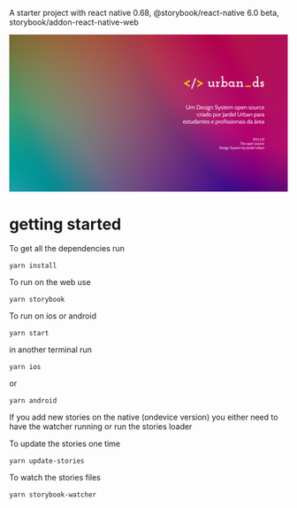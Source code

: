A starter project with react native 0.68, @storybook/react-native 6.0 beta, storybook/addon-react-native-web

![image](https://github.com/j-rdel/urban-design-system-app/blob/master/src/assets/images/Cover.png?raw=true)

# getting started

To get all the dependencies run

```
yarn install
```

To run on the web use

```
yarn storybook
```

To run on ios or android

```
yarn start
```

in another terminal run

```
yarn ios
```

or

```
yarn android
```

If you add new stories on the native (ondevice version) you either need to have the watcher running or run the stories loader

To update the stories one time

```
yarn update-stories
```

To watch the stories files

```
yarn storybook-watcher
```
